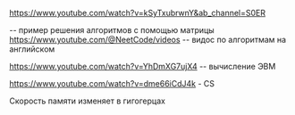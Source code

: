 https://www.youtube.com/watch?v=kSyTxubrwnY&ab_channel=S0ER

-- пример решения алгоритмов с помощью матрицы
https://www.youtube.com/@NeetCode/videos
-- видос по алгоритмам на английском 

https://www.youtube.com/watch?v=YhDmXG7ujX4 -- вычисление ЭВМ

https://www.youtube.com/watch?v=dme66iCdJ4k - CS

Скорость памяти изменяет в гигогерцах